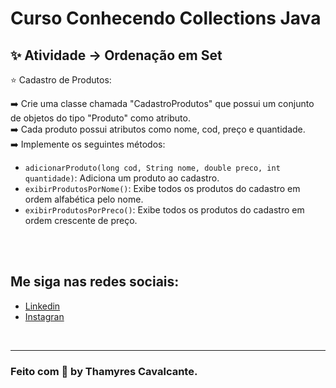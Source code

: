 # Curso Conhecendo Collections Java


## ✨ Atividade -> Ordenação em Set

⭐ Cadastro de Produtos: 

➡️ Crie uma classe chamada "CadastroProdutos" que possui um conjunto de objetos do tipo "Produto" como atributo. <br>
➡️ Cada produto possui atributos como nome, cod, preço e quantidade. <br>
➡️ Implemente os seguintes métodos:

* `adicionarProduto(long cod, String nome, double preco, int quantidade)`: Adiciona um produto ao cadastro.
* `exibirProdutosPorNome()`: Exibe todos os produtos do cadastro em ordem alfabética pelo nome.
* `exibirProdutosPorPreco()`: Exibe todos os produtos do cadastro em ordem crescente de preço.


<br><br>

## Me siga nas redes sociais:
- [Linkedin](https://www.linkedin.com/in/thamyrescavalcante/)
- [Instagran](https://www.instagram.com/thamyres__cavalcante/)

<br>

---

### Feito com 💜 by Thamyres Cavalcante.